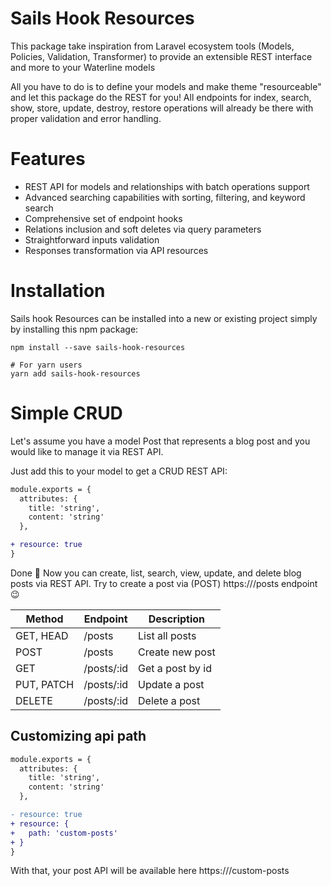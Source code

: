 # Sails Hook Resources

This package take inspiration from Laravel ecosystem tools (Models, Policies, Validation, Transformer) to provide an extensible REST interface and more to your Waterline models

All you have to do is to define your models and make theme "resourceable" and let this package do the REST for you! All endpoints for index, search, show, store, update, destroy, restore operations will already be there with proper validation and error handling.

# Features

- REST API for models and relationships with batch operations support
- Advanced searching capabilities with sorting, filtering, and keyword search
- Comprehensive set of endpoint hooks
- Relations inclusion and soft deletes via query parameters
- Straightforward inputs validation
- Responses transformation via API resources


# Installation

Sails hook Resources can be installed into a new or existing project simply by installing this npm package:

```shell
npm install --save sails-hook-resources
```

```shell
# For yarn users
yarn add sails-hook-resources
```

# Simple CRUD

Let's assume you have a model Post that represents a blog post and you would like to manage it via REST API.

Just add this to your model to get a CRUD REST API:

```diff
module.exports = {
  attributes: {
    title: 'string',
    content: 'string'
  },

+ resource: true
}
```

Done 🎉 Now you can create, list, search, view, update, and delete blog posts via REST API. Try to create a post via (POST) https://<your app url>/posts endpoint 😉

| Method  | Endpoint | Description |
| ------------- | ------------- | - |
| GET, HEAD  | /posts  | List all posts |
| POST  | /posts  | Create new post |
| GET | /posts/:id | Get a post by id |
| PUT, PATCH | /posts/:id | Update a post |
| DELETE | /posts/:id | Delete a post |

## Customizing api path

```diff
module.exports = {
  attributes: {
    title: 'string',
    content: 'string'
  },

- resource: true
+ resource: {
+   path: 'custom-posts'
+ }
}
```
With that, your post API will be available here https://<your app url>/custom-posts
